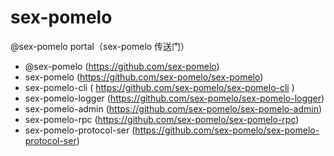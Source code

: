 # sex-pomelo
@sex-pomelo portal（sex-pomelo 传送门）

* @sex-pomelo (https://github.com/sex-pomelo)
* sex-pomelo (https://github.com/sex-pomelo/sex-pomelo)
* sex-pomelo-cli ( https://github.com/sex-pomelo/sex-pomelo-cli )
* sex-pomelo-logger (https://github.com/sex-pomelo/sex-pomelo-logger)
* sex-pomelo-admin (https://github.com/sex-pomelo/sex-pomelo-admin)
* sex-pomelo-rpc (https://github.com/sex-pomelo/sex-pomelo-rpc)
* sex-pomelo-protocol-ser (https://github.com/sex-pomelo/sex-pomelo-protocol-ser)
